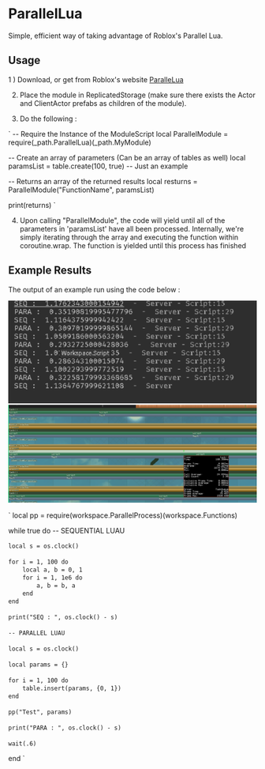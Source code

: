 # ParallelLua

Simple, efficient way of taking advantage of Roblox's Parallel Lua.

## Usage

1 ) Download, or get from Roblox's website [ParalleLua](https://www.roblox.com/library/10523744631/ParallelProcess)

2) Place the module in ReplicatedStorage (make sure there exists the Actor and ClientActor prefabs as children of the module).

3) Do the following :

`
-- Require the Instance of the ModuleScript
local ParallelModule = require(\_path.ParallelLua)(\_path.MyModule)

-- Create an array of parameters (Can be an array of tables as well)
local paramsList = table.create(100, true) -- Just an example

-- Returns an array of the returned results
local resturns = ParallelModule("FunctionName", paramsList)

print(returns)
`

4) Upon calling "ParallelModule", the code will yield until all of the parameters in 'paramsList' have all been processed. Internally, we're simply iterating through the array and executing the function within coroutine.wrap. The function is yielded until this process has finished


## Example Results

The output of an example run using the code below :

![Three to four times more efficient!](/assets/Benchmark.png "Benchmark")
![Microprofiler](/assets/Microprofiler.png "Microprofiler")

`
local pp = require(workspace.ParallelProcess)(workspace.Functions)

while true do
	-- SEQUENTIAL LUAU 
	
	local s = os.clock()
	
	for i = 1, 100 do
		local a, b = 0, 1
		for i = 1, 1e6 do
			a, b = b, a
		end
	end
	
	print("SEQ : ", os.clock() - s)
	
	-- PARALLEL LUAU
	
	local s = os.clock()
	
	local params = {}

	for i = 1, 100 do
		table.insert(params, {0, 1})
	end
	
	pp("Test", params)
	
	print("PARA : ", os.clock() - s)
	
	wait(.6)
end
`

